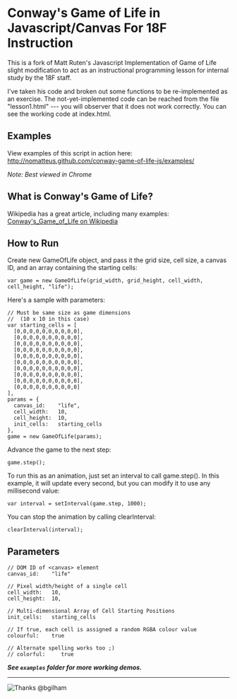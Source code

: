 Conway's Game of Life in Javascript/Canvas For 18F Instruction
==========================================

This is a fork of Matt Ruten's Javascript Implementation of
Game of Life slight modification to act as an instructional
programming lesson for internal study by the 18F staff.

I've taken his code and broken out some functions to 
be re-implemented as an exercise.  The not-yet-implemented
code can be reached from the file "lesson1.html" --- you 
will observer that it does not work correctly.  You can
see the working code at index.html.

Examples
--------

View examples of this script in action here:  
<http://nomatteus.github.com/conway-game-of-life-js/examples/>

*Note: Best viewed in Chrome*

What is Conway's Game of Life?
------------------------------

Wikipedia has a great article, including many examples: 
[Conway's_Game_of_Life on Wikipedia](http://en.wikipedia.org/wiki/Conway's_Game_of_Life)

How to Run
----------

Create new GameOfLife object, and pass it the grid size, cell size, 
a canvas ID, and an array containing the starting cells:

    var game = new GameOfLife(grid_width, grid_height, cell_width, cell_height, "life");

Here's a sample with parameters:

    // Must be same size as game dimensions 
    //  (10 x 10 in this case)
    var starting_cells = [
      [0,0,0,0,0,0,0,0,0,0],
      [0,0,0,0,0,0,0,0,0,0],
      [0,0,0,0,0,0,0,0,0,0],
      [0,0,0,0,0,0,0,0,0,0],
      [0,0,0,0,0,0,0,0,0,0],
      [0,0,0,0,0,0,0,0,0,0],
      [0,0,0,0,0,0,0,0,0,0],
      [0,0,0,0,0,0,0,0,0,0],
      [0,0,0,0,0,0,0,0,0,0],
      [0,0,0,0,0,0,0,0,0,0]
    ],
    params = {
      canvas_id:    "life",
      cell_width:   10,
      cell_height:  10,
      init_cells:   starting_cells
    },
    game = new GameOfLife(params);


Advance the game to the next step:

    game.step();

To run this as an animation, just set an interval to call game.step(). In this
example, it will update every second, but you can modify it to use any millisecond value:

    var interval = setInterval(game.step, 1000);

You can stop the animation by calling clearInterval:

    clearInterval(interval);

Parameters
----------

    // DOM ID of <canvas> element
    canvas_id:    "life"

    // Pixel width/height of a single cell
    cell_width:   10,
    cell_height:  10,

    // Multi-dimensional Array of Cell Starting Positions
    init_cells:   starting_cells

    // If true, each cell is assigned a random RGBA colour value
    colourful:    true

    // Alternate spelling works too ;)
    // colorful:     true



***See `examples` folder for more working demos.***

-----

![Thanks @bgilham](http://i.imgur.com/akdTTpk.png)
